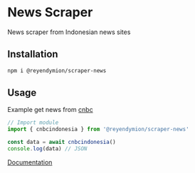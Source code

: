 # News Scraper
News scraper from Indonesian news sites

## Installation
```sh
npm i @reyendymion/scraper-news
```

## Usage 
Example get news from [cnbc](https://www.cnbcindonesia.com/)
```ts
// Import module
import { cnbcindonesia } from '@reyendymion/scraper-news'

const data = await cnbcindonesia()
console.log(data) // JSON
```
[Documentation](https://ReyEndymion.github.io/scraper/modules/_ReyEndymion_scraper_news.html)